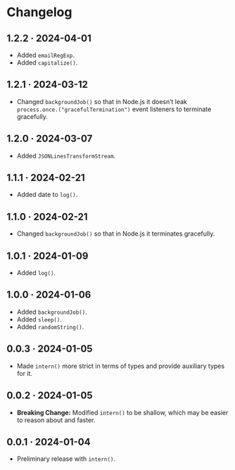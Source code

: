 # Changelog

## 1.2.2 · 2024-04-01

- Added `emailRegExp`.
- Added `capitalize()`.

## 1.2.1 · 2024-03-12

- Changed `backgroundJob()` so that in Node.js it doesn’t leak `process.once.("gracefulTermination")` event listeners to terminate gracefully.

## 1.2.0 · 2024-03-07

- Added `JSONLinesTransformStream`.

## 1.1.1 · 2024-02-21

- Added date to `log()`.

## 1.1.0 · 2024-02-21

- Changed `backgroundJob()` so that in Node.js it terminates gracefully.

## 1.0.1 · 2024-01-09

- Added `log()`.

## 1.0.0 · 2024-01-06

- Added `backgroundJob()`.
- Added `sleep()`.
- Added `randomString()`.

## 0.0.3 · 2024-01-05

- Made `intern()` more strict in terms of types and provide auxiliary types for it.

## 0.0.2 · 2024-01-05

- **Breaking Change:** Modified `intern()` to be shallow, which may be easier to reason about and faster.

## 0.0.1 · 2024-01-04

- Preliminary release with `intern()`.
